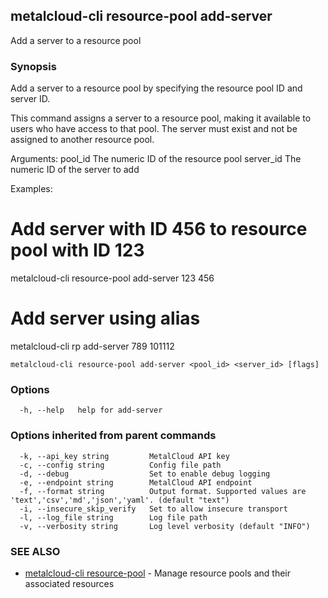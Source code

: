 ## metalcloud-cli resource-pool add-server

Add a server to a resource pool

### Synopsis

Add a server to a resource pool by specifying the resource pool ID and server ID.

This command assigns a server to a resource pool, making it available to users
who have access to that pool. The server must exist and not be assigned to another
resource pool.

Arguments:
  pool_id     The numeric ID of the resource pool
  server_id   The numeric ID of the server to add

Examples:
  # Add server with ID 456 to resource pool with ID 123
  metalcloud-cli resource-pool add-server 123 456

  # Add server using alias
  metalcloud-cli rp add-server 789 101112

```
metalcloud-cli resource-pool add-server <pool_id> <server_id> [flags]
```

### Options

```
  -h, --help   help for add-server
```

### Options inherited from parent commands

```
  -k, --api_key string         MetalCloud API key
  -c, --config string          Config file path
  -d, --debug                  Set to enable debug logging
  -e, --endpoint string        MetalCloud API endpoint
  -f, --format string          Output format. Supported values are 'text','csv','md','json','yaml'. (default "text")
  -i, --insecure_skip_verify   Set to allow insecure transport
  -l, --log_file string        Log file path
  -v, --verbosity string       Log level verbosity (default "INFO")
```

### SEE ALSO

* [metalcloud-cli resource-pool](metalcloud-cli_resource-pool.md)	 - Manage resource pools and their associated resources


